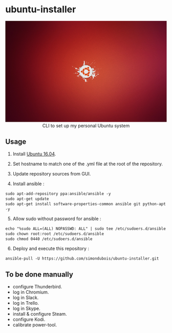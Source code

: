
# ubuntu-installer

<p align="center">
<img src="https://raw.githubusercontent.com/simondubois/ubuntu-installer/v2/screenshot.png" alt="Ubuntu logo" title="Ubuntu logo" style="max-width:100%;"><br>
CLI to set up my personal Ubuntu system
</p>

## Usage

1. Install [Ubuntu 16.04](http://ubuntu.com/download/desktop).

2. Set hostname to match one of the .yml file at the root of the repository.

3. Update repository sources from GUI.

4. Install ansible :

```Shell
sudo apt-add-repository ppa:ansible/ansible -y
sudo apt-get update
sudo apt-get install software-properties-common ansible git python-apt -y
```

5. Allow sudo without password for ansible :

```Shell
echo "%sudo ALL=(ALL) NOPASSWD: ALL" | sudo tee /etc/sudoers.d/ansible
sudo chown root:root /etc/sudoers.d/ansible
sudo chmod 0440 /etc/sudoers.d/ansible
```

6. Deploy and execute this repository :

```Shell
ansible-pull -U https://github.com/simondubois/ubuntu-installer.git
```

## To be done manually

- configure Thunderbird.
- log in Chromium.
- log in Slack.
- log in Trello.
- log in Skype.
- install & configure Steam.
- configure Kodi.
- calibrate power-tool.

